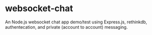 # websocket-chat
An Node.js websocket chat app demo/test using Express.js, rethinkdb, authentecation, and private (account to account) messaging.
